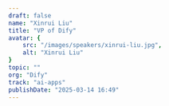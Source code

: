 ```yaml
---
draft: false
name: "Xinrui Liu"
title: "VP of Dify"
avatar: {
    src: "/images/speakers/xinrui-liu.jpg",
    alt: "Xinrui Liu"
}
topic: ""
org: "Dify"
track: "ai-apps"
publishDate: "2025-03-14 16:49"
---
```

